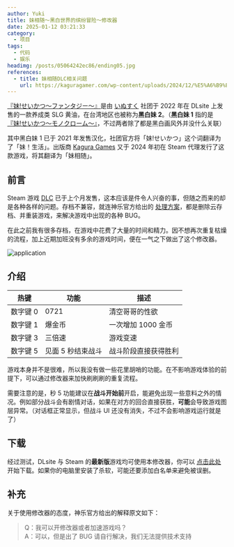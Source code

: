 ```yaml
---
author: Yuki
title: 妹相随～黑白世界的缤纷冒险～修改器
date: 2025-01-12 03:21:33
category:
  - 项目
tags:
  - 代码
  - 娱乐
headimg: /posts/05064242ec86/ending05.jpg
references:
  - title: 妹相随DLC相关问题
    url: https://kaguragamer.com/wp-content/uploads/2024/12/%E5%A6%B9%E7%9B%B8%E9%9A%8FDLC%E7%9B%B8%E5%85%B3%E9%97%AE%E9%A2%98.pdf
---
```


[『妹!せいかつ～ファンタジー～』](https://www.dlsite.com/maniax/work/=/product_id/RJ338582.html)是由 [いぬすく](https://www.dlsite.com/maniax/circle/profile/=/maker_id/RG11531.html) 社团于 2022 年在 DLsite 上发售的一款养成类 SLG 黄油，在台湾地区也被称为**黑白妹 2**。（**黑白妹 1** 指的是[『妹!せいかつ～モノクローム～』](https://www.dlsite.com/maniax/work/=/product_id/RJ258445.html)，不过两者除了都是黑白画风外并没什么关联）

其中黑白妹 1 已于 2021 年发售汉化，社团官方将「妹!せいかつ」这个词翻译为了「妹！生活」。出版商 [Kagura Games](https://kaguragamer.com/) 又于 2024 年初在 Steam 代理发行了这款游戏，将其翻译为「妹相随」。

<!-- more -->

## 前言

Steam 游戏 [DLC](https://store.steampowered.com/app/3062990/DLC/) 已于上个月发售，这本应该是件令人兴奋的事，但随之而来的却是各种各样的问题。存档不兼容，就连神乐官方给出的 [处理方案](https://kaguragamer.com/wp-content/uploads/2024/12/%E5%A6%B9%E7%9B%B8%E9%9A%8FDLC%E7%9B%B8%E5%85%B3%E9%97%AE%E9%A2%98.pdf)，都是删除云存档、并重装游戏，来解决游戏中出现的各种 BUG。

在此之前我有很多存档，在游戏中花费了大量的时间和精力。因不想再次重复枯燥的流程，加上近期加班没有多余的游戏时间，便在一气之下做出了这个修改器。

![application](application.png)

## 介绍

| 热键     | 功能              | 描述                 |
| -------- | ----------------- | -------------------- |
| 数字键 0 | 0721              | 清空哥哥的性欲       |
| 数字键 1 | 爆金币            | 一次增加 1000 金币   |
| 数字键 3 | 三倍速            | 游戏变速             |
| 数字键 5 | 见面 5 秒结束战斗 | 战斗阶段直接获得胜利 |

游戏本身并不是很难，所以我没有做一些花里胡哨的功能。在不影响游戏体验的前提下，可以通过修改器来加快刷刷刷的重复流程。

需要注意的是，秒 5 功能建议在**战斗开始前**开启，能避免出现一些意料之外的情况。例如部分战斗会有剧情对话，如果在对方的回合直接获胜，**可能**会导致游戏图层异常。（对话框正常显示，但战斗 UI 还没有消失，不过不会影响游戏运行就是了）

## 下载

经过测试，DLsite 与 Steam 的**最新版**游戏均可使用本修改器，你可以 [点击此处](/posts/05064242ec86/cheat.exe) 开始下载。如果你的电脑里安装了杀软，可能还要添加白名单来避免被误删。

## 补充

关于使用修改器的态度，神乐官方给出的解释原文如下：

> Q：我可以开修改器或者加速游戏吗？  
> A：可以，但是出了 BUG 请自行解决，我们无法提供技术支持
